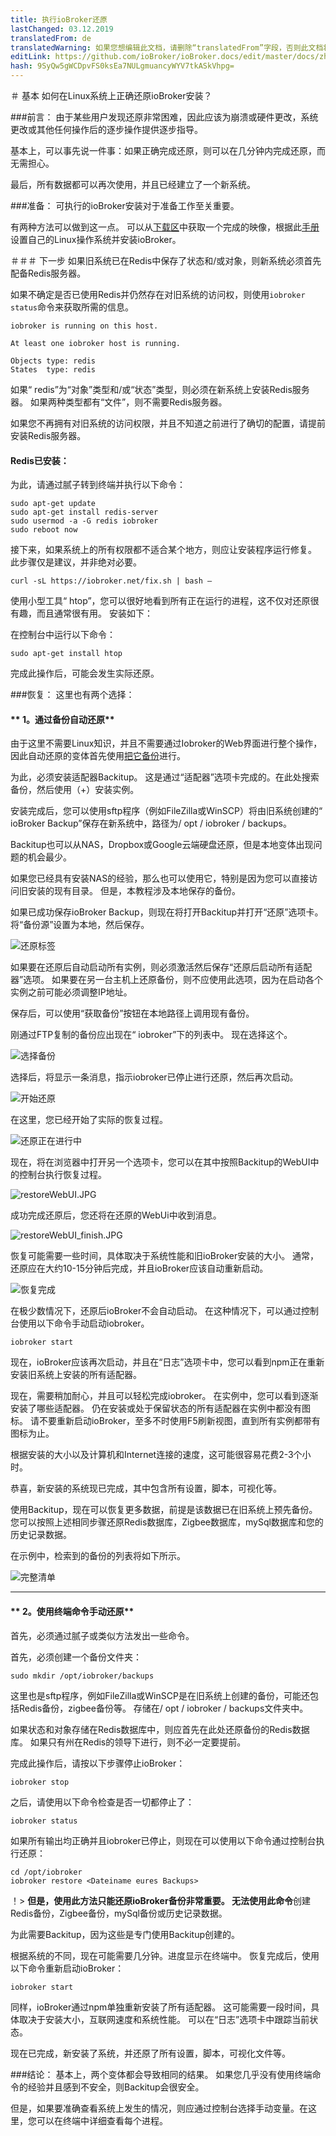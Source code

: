 ```yaml
---
title: 执行ioBroker还原
lastChanged: 03.12.2019
translatedFrom: de
translatedWarning: 如果您想编辑此文档，请删除“translatedFrom”字段，否则此文档将再次自动翻译
editLink: https://github.com/ioBroker/ioBroker.docs/edit/master/docs/zh-cn/tutorial/restore.md
hash: 9SyQw5gWCDpvFS0ksEa7NULgmuancyWYV7tkASkVhpg=
---
```

＃ 基本
如何在Linux系统上正确还原ioBroker安装？

###前言：
由于某些用户发现还原非常困难，因此应该为崩溃或硬件更改，系统更改或其他任何操作后的逐步操作提供逐步指导。

基本上，可以事先说一件事：如果正确完成还原，则可以在几分钟内完成还原，而无需担心。

最后，所有数据都可以再次使用，并且已经建立了一个新系统。

###准备：
可执行的ioBroker安装对于准备工作至关重要。

有两种方法可以做到这一点。
可以从[下载区](https://www.iobroker.net/#de/download)中获取一个完成的映像，根据此[手册](https://www.iobroker.net/#de/documentation/install/linux.md)设置自己的Linux操作系统并安装ioBroker。

＃＃＃ 下一步
如果旧系统已在Redis中保存了状态和/或对象，则新系统必须首先配备Redis服务器。

如果不确定是否已使用Redis并仍然存在对旧系统的访问权，则使用`iobroker status`命令来获取所需的信息。

```
iobroker is running on this host.

At least one iobroker host is running.

Objects type: redis
States  type: redis
```

如果“ redis”为“对象”类型和/或“状态”类型，则必须在新系统上安装Redis服务器。
如果两种类型都有“文件”，则不需要Redis服务器。

如果您不再拥有对旧系统的访问权限，并且不知道之前进行了确切的配置，请提前安装Redis服务器。

#### Redis已安装：
为此，请通过腻子转到终端并执行以下命令：

```
sudo apt-get update
sudo apt-get install redis-server
sudo usermod -a -G redis iobroker
sudo reboot now
```

接下来，如果系统上的所有权限都不适合某个地方，则应让安装程序运行修复。
此步骤仅是建议，并非绝对必要。

```
curl -sL https://iobroker.net/fix.sh | bash –
```

使用小型工具“ htop”，您可以很好地看到所有正在运行的进程，这不仅对还原很有趣，而且通常很有用。
安装如下：

在控制台中运行以下命令：

```
sudo apt-get install htop
```

完成此操作后，可能会发生实际还原。

###恢复：
这里也有两个选择：

#### ** 1。通过备份自动还原**
由于这里不需要Linux知识，并且不需要通过Iobroker的Web界面进行整个操作，因此自动还原的变体首先使用[把它备份](https://github.com/simatec/ioBroker.backitup/blob/master/README.md)进行。

为此，必须安装适配器Backitup。
这是通过“适配器”选项卡完成的。在此处搜索备份，然后使用（+）安装实例。

安装完成后，您可以使用sftp程序（例如FileZilla或WinSCP）将由旧系统创建的“ ioBroker Backup”保存在新系统中，路径为/ opt / iobroker / backups。

Backitup也可以从NAS，Dropbox或Google云端硬盘还原，但是本地变体出现问题的机会最少。

如果您已经具有安装NAS的经验，那么也可以使用它，特别是因为您可以直接访问旧安装的现有目录。
但是，本教程涉及本地保存的备份。

如果已成功保存ioBroker Backup，则现在将打开Backitup并打开“还原”选项卡。
将“备份源”设置为本地，然后保存。

![还原标签](../../de/tutorial/media/restore/1575301096581-restoretab.jpg)

如果要在还原后自动启动所有实例，则必须激活然后保存“还原后启动所有适配器”选项。
如果要在另一台主机上还原备份，则不应使用此选项，因为在启动各个实例之前可能必须调整IP地址。

保存后，可以使用“获取备份”按钮在本地路径上调用现有备份。

刚通过FTP复制的备份应出现在“ iobroker”下的列表中。
现在选择这个。

![选择备份](../../de/tutorial/media/restore/1575301146928-restoreliste.jpg)

选择后，将显示一条消息，指示iobroker已停止进行还原，然后再次启动。

![开始还原](../../de/tutorial/media/restore/1575301175231-restorestart.jpg)

在这里，您已经开始了实际的恢复过程。

![还原正在进行中](../../de/tutorial/media/restore/1575301208033-restore.jpg)

现在，将在浏览器中打开另一个选项卡，您可以在其中按照Backitup的WebUI中的控制台执行恢复过程。

![restoreWebUI.JPG](../../de/tutorial/media/restore/restoreWebUI.JPG)

成功完成还原后，您还将在还原的WebUi中收到消息。

![restoreWebUI_finish.JPG](../../de/tutorial/media/restore/restoreWebUI_finish.JPG)

恢复可能需要一些时间，具体取决于系统性能和旧ioBroker安装的大小。
通常，还原应在大约10-15分钟后完成，并且ioBroker应该自动重新启动。

![恢复完成](../../de/tutorial/media/restore/1575301228008-restorefinish.jpg)

在极少数情况下，还原后ioBroker不会自动启动。
在这种情况下，可以通过控制台使用以下命令手动启动iobroker。

```
iobroker start
```

现在，ioBroker应该再次启动，并且在“日志”选项卡中，您可以看到npm正在重新安装旧系统上安装的所有适配器。

现在，需要稍加耐心，并且可以轻松完成iobroker。
在实例中，您可以看到逐渐安装了哪些适配器。
仍在安装或处于保留状态的所有适配器在实例中都没有图标。
请不要重新启动ioBroker，至多不时使用F5刷新视图，直到所有实例都带有图标为止。

根据安装的大小以及计算机和Internet连接的速度，这可能很容易花费2-3个小时。

恭喜，新安装的系统现已完成，其中包含所有设置，脚本，可视化等。

使用Backitup，现在可以恢复更多数据，前提是该数据已在旧系统上预先备份。
您可以按照上述相同步骤还原Redis数据库，Zigbee数据库，mySql数据库和您的历史记录数据。

在示例中，检索到的备份的列表将如下所示。

![完整清单](../../de/tutorial/media/restore/1575362131512-fullliste.jpg)

*****************************************************************************************************************************************

#### ** 2。使用终端命令手动还原**
首先，必须通过腻子或类似方法发出一些命令。

首先，必须创建一个备份文件夹：

```
sudo mkdir /opt/iobroker/backups
```

这里也是sftp程序，例如FileZilla或WinSCP是在旧系统上创建的备份，可能还包括Redis备份，zigbee备份等。
存储在/ opt / iobroker / backups文件夹中。

如果状态和对象存储在Redis数据库中，则应首先在此处还原备份的Redis数据库。
如果只有州在Redis的领导下进行，则不必一定要提前。

完成此操作后，请按以下步骤停止ioBroker：

```
iobroker stop
```

之后，请使用以下命令检查是否一切都停止了：

```
iobroker status
```

如果所有输出均正确并且iobroker已停止，则现在可以使用以下命令通过控制台执行还原：

```
cd /opt/iobroker
iobroker restore <Dateiname eures Backups>
```

！> **但是，使用此方法只能还原ioBroker备份非常重要。
无法使用此命令**创建Redis备份，Zigbee备份，mySql备份或历史记录数据。

为此需要Backitup，因为这些是专门使用Backitup创建的。

根据系统的不同，现在可能需要几分钟。进度显示在终端中。
恢复完成后，使用以下命令重新启动ioBroker：

```
iobroker start
```

同样，ioBroker通过npm单独重新安装了所有适配器。
这可能需要一段时间，具体取决于安装大小，互联网速度和系统性能。
可以在“日志”选项卡中跟踪当前状态。

现在已完成，新安装了系统，并还原了所有设置，脚本，可视化文件等。

###结论：
基本上，两个变体都会导致相同的结果。
如果您几乎没有使用终端命令的经验并且感到不安全，则Backitup会很安全。

但是，如果要准确查看系统上发生的情况，则应通过控制台选择手动变量。在这里，您可以在终端中详细查看每个进程。